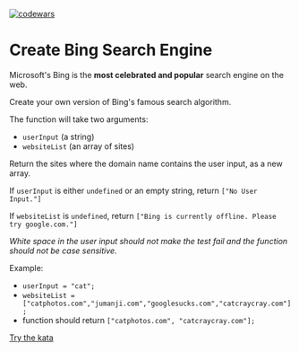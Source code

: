 [![codewars](https://user-images.githubusercontent.com/57681651/98571078-0e9fb900-22ac-11eb-8a37-f8ae81d63a21.jpg)](https://www.codewars.com/kata/5ef363092d5f260028d862e4)

# Create Bing Search Engine

Microsoft's Bing is the **most celebrated and popular** search engine on the web.

Create your own version of Bing's famous search algorithm.

The function will take two arguments:

   - `userInput` (a string)
   - `websiteList` (an array of sites)

Return the sites where the domain name contains the user input, as a new array.

If `userInput` is either `undefined` or an empty string, return `["No User Input."]`

If `websiteList` is `undefined`, return `["Bing is currently offline. Please try google.com."]`

*White space in the user input should not make the test fail and the function should not be case sensitive.*

Example:

   - `userInput = "cat";`
   - `websiteList = ["catphotos.com","jumanji.com","googlesucks.com","catcraycray.com"];`
   - function should return `["catphotos.com", "catcraycray.com"];`

[Try the kata](https://www.codewars.com/kata/5ef363092d5f260028d862e4)
